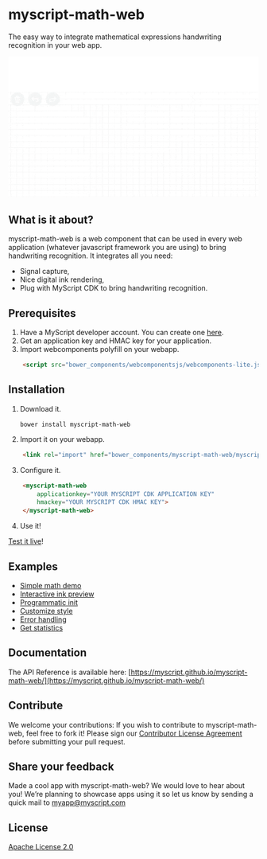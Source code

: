# myscript-math-web

The easy way to integrate mathematical expressions handwriting recognition in your web app.

![myscript-math-web preview](./preview.gif)

## What is it about?

myscript-math-web is a web component that can be used in every web application (whatever javascript framework you are using) to bring handwriting recognition. It integrates all you need:  
* Signal capture,
* Nice digital ink rendering,
* Plug with MyScript CDK to bring handwriting recognition.

## Prerequisites

1. Have a MyScript developer account. You can create one [here](https://dev.myscript.com/).
2. Get an application key and HMAC key for your application.
3. Import webcomponents polyfill on your webapp.

```html
    <script src="bower_components/webcomponentsjs/webcomponents-lite.js"></script>
```
 
## Installation

1. Download it.

       bower install myscript-math-web

2. Import it on your webapp.

```html
    <link rel="import" href="bower_components/myscript-math-web/myscript-math-web.html">
```

3. Configure it.

```html
    <myscript-math-web
        applicationkey="YOUR MYSCRIPT CDK APPLICATION KEY"
        hmackey="YOUR MYSCRIPT CDK HMAC KEY">
    </myscript-math-web>
```
   
4. Use it!

[Test it live](https://myscript.github.io/myscript-math-web/components/myscript-math-web/demo/)!

## Examples

* [Simple math demo](./demo/index.html)
* [Interactive ink preview](./demo/iink_preview.html)
* [Programmatic init](./demo/programmatic-init.html)
* [Customize style](./demo/customstyle.html)
* [Error handling](./demo/init-error.html)
* [Get statistics](./demo/stats.html)

## Documentation 

The API Reference is available here: [https://myscript.github.io/myscript-math-web/](https://myscript.github.io/myscript-math-web/) 

## Contribute

We welcome your contributions:
If you wish to contribute to myscript-math-web, feel free to fork it!
Please sign our [Contributor License Agreement](CONTRIBUTING.md) before submitting your pull request.

## Share your feedback

Made a cool app with myscript-math-web? We would love to hear about you!
We’re planning to showcase apps using it so let us know by sending a quick mail to [myapp@myscript.com](mailto://myapp@myscript.com)

## License

[Apache License 2.0](http://www.apache.org/licenses/LICENSE-2.0)
